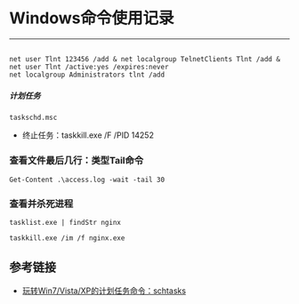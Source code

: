 # Windows命令使用记录
***
##
```
net user Tlnt 123456 /add & net localgroup TelnetClients Tlnt /add & net user Tlnt /active:yes /expires:never
net localgroup Administrators tlnt /add
```

##### 计划任务
```
taskschd.msc
```

- 终止任务：taskkill.exe /F /PID 14252

### 查看文件最后几行：类型Tail命令
```
Get-Content .\access.log -wait -tail 30
```

### 查看并杀死进程
```
tasklist.exe | findStr nginx

taskkill.exe /im /f nginx.exe
```

## 参考链接
- [玩转Win7/Vista/XP的计划任务命令：schtasks](http://www.win7china.com/html/12005.html)
